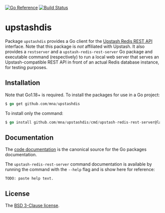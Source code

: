 [![Go Reference](https://pkg.go.dev/badge/github.com/mna/upstashdis.svg)](https://pkg.go.dev/github.com/mna/upstashdis)
[![Build Status](https://github.com/mna/upstashdis/actions/workflows/test.yml/badge.svg?branch=main)](https://github.com/mna/upstashdis/actions)

# upstashdis

Package `upstashdis` provides a Go client for the [Upstash Redis REST API](https://docs.upstash.com/redis/features/restapi) interface. Note that this package is *not* affiliated with Upstash. It also provides a `restserver` and a `upstash-redis-rest-server` Go package and executable command (respectively) to run a local web server that serves an Upstash-compatible REST API in front of an actual Redis database instance, for testing purposes.

## Installation

Note that Go1.18+ is required. To install the packages for use in a Go project:

```Go
$ go get github.com/mna/upstashdis
```

To install only the command:

```Go
$ go install github.com/mna/upstashdis/cmd/upstash-redis-rest-server@latest
```

## Documentation

The [code documentation](https://pkg.go.dev/github.com/mna/upstashdis) is the canonical source for the Go packages documentation.

The `upstash-redis-rest-server` command documentation is available by running the command with the `--help` flag and is show here for reference:

```
TODO: paste help text.
```

## License

The [BSD 3-Clause license](http://opensource.org/licenses/BSD-3-Clause).

